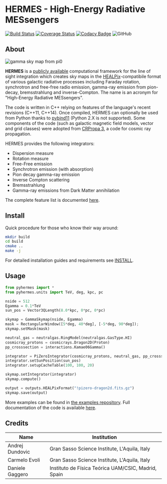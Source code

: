# HERMES - High-Energy Radiative MESsengers

[![Build Status](https://travis-ci.org/cosmicrays/hermes.svg?branch=master)](https://travis-ci.org/cosmicrays/hermes)
[![Coverage Status](https://coveralls.io/repos/github/cosmicrays/hermes/badge.svg?branch=master)](https://coveralls.io/github/cosmicrays/hermes?branch=master)
[![Codacy Badge](https://api.codacy.com/project/badge/Grade/36b17ce072d6430aad28e457a5fa76d3)](https://app.codacy.com/gh/cosmicrays/hermes?utm_source=github.com&utm_medium=referral&utm_content=cosmicrays/hermes&utm_campaign=Badge_Grade_Dashboard)
![GitHub](https://img.shields.io/github/license/cosmicrays/hermes)

## About

![gamma sky map from pi0](https://github.com/cosmicrays/hermes/raw/master/doc/hermes-pizero-example.png)

**HERMES** is a [publicly available](https://github.com/cosmicrays/hermes/) computational framework for the line of sight integration which creates sky maps in the [HEALPix](https://healpix.jpl.nasa.gov/)-compatibile format of various galactic radiative processes including Faraday rotation, synchrotron and free-free radio emission, gamma-ray emission from pion-decay, bremsstrahlung and inverse-Compton. The name is an acronym for "High-Energy Radiative MESsengers".

The code is written in C++ relying on features of the language's recent revisions (C++11, C++14). Once compiled, HERMES can optionally be used from Python thanks to [pybind11](https://github.com/pybind/pybind11) (Python 2.X is not supported). Some components of the code (such as galactic magnetic field models, vector and grid classes) were adopted from [CRPropa 3](https://crpropa.desy.de/), a code for cosmic ray propagation.

HERMES provides the following integrators:

- Dispersion measure
- Rotation measure
- Free-Free emission
- Synchrotron emission (with absorption)
- Pion decay gamma-ray emission
- Inverse Compton scattering
- Bremsstrahlung
- Gamma-ray emissions from Dark Matter annihilation

The complete feature list is documented [here](https://cosmicrays.github.io/hermes/components.html).

## Install

Quick procedure for those who know their way around:
```sh
mkdir build
cd build
cmake ..
make -j
```

For detailed installation guides and requirements see [INSTALL](INSTALL.md).

## Usage

```python
from pyhermes import *
from pyhermes.units import TeV, deg, kpc, pc

nside = 512
Egamma = 0.1*TeV
sun_pos = Vector3QLength(8.0*kpc, 0*pc, 0*pc)

skymap = GammaSkymap(nside, Egamma)
mask = RectangularWindow([5*deg, 40*deg], [-5*deg, 90*deg]);
skymap.setMask(mask)

neutral_gas = neutralgas.RingModel(neutralgas.GasType.HI)
cosmicray_protons = cosmicrays.Dragon2D(Proton)
pp_crosssection = interactions.Kamae06Gamma()

integrator = PiZeroIntegrator(cosmicray_protons, neutral_gas, pp_crosssection)
integrator.setSunPosition(sun_pos)
integrator.setupCacheTable(100, 100, 20)

skymap.setIntegrator(integrator)
skymap.compute()

output = outputs.HEALPixFormat("!pizero-dragon2d.fits.gz")
skymap.save(output)
```

More examples can be found in [the examples repository](https://github.com/cosmicrays/hermes-examples). Full documentation of the code is available [here](https://cosmicrays.github.io/hermes/).

## Credits

| Name           | Institution                                         |
|----------------|-----------------------------------------------------|
|Andrej Dundovic | Gran Sasso Science Institute, L'Aquila, Italy       |
|Carmelo Evoli   | Gran Sasso Science Institute, L'Aquila, Italy       |
|Daniele Gaggero | Instituto de Física Teórica UAM/CSIC, Madrid, Spain |
